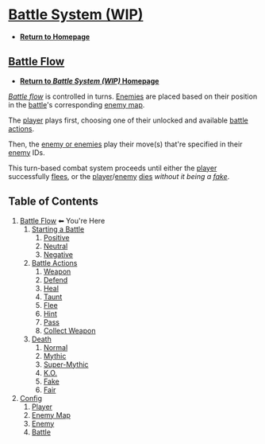 # [Battle System (WIP)](https://www.khanacademy.org/computer-programming/battle-system-wip/4983159919165440)

- **[Return to Homepage](https://javascriptlearner815.github.io/ka-projects/)**

## [Battle Flow](https://javascriptlearner815.github.io/ka-projects/battle-system-wip/battle-flow/)

- **[Return to *Battle System (WIP)* Homepage](https://javascriptlearner815.github.io/ka-projects/battle-system-wip/)**

*[Battle flow](https://javascriptlearner815.github.io/ka-projects/battle-system-wip/battle-flow/)* is controlled in turns. [Enemies](https://javascriptlearner815.github.io/ka-projects/battle-system-wip/config/enemy/) are placed based on their position
in the [battle](https://javascriptlearner815.github.io/ka-projects/battle-system-wip/config/battle/)'s corresponding [enemy map](https://javascriptlearner815.github.io/ka-projects/battle-system-wip/config/enemy-map/).

The [player](https://javascriptlearner815.github.io/ka-projects/battle-system-wip/config/player/) plays first, choosing one of their unlocked and available [battle actions](https://javascriptlearner815.github.io/ka-projects/battle-system-wip/battle-flow/battle-actions/).

Then, the [enemy or enemies](https://javascriptlearner815.github.io/ka-projects/battle-system-wip/config/enemy/) play their move(s) that're specified in their [enemy](https://javascriptlearner815.github.io/ka-projects/battle-system-wip/config/enemy/) IDs.

This turn-based combat system proceeds until either the [player](https://javascriptlearner815.github.io/ka-projects/battle-system-wip/config/player/) successfully [flees](https://javascriptlearner815.github.io/ka-projects/battle-system-wip/battle-flow/battle-actions/flee), or the [player](https://javascriptlearner815.github.io/ka-projects/battle-system-wip/config/player/)/[enemy](https://javascriptlearner815.github.io/ka-projects/battle-system-wip/config/enemy/) [dies](https://javascriptlearner815.github.io/ka-projects/battle-system-wip/battle-flow/death/) *without it being a [fake](https://javascriptlearner815.github.io/ka-projects/battle-system-wip/battle-flow/death/fake)*.

## Table of Contents

1. [Battle Flow](https://javascriptlearner815.github.io/ka-projects/battle-system-wip/battle-flow/) ⬅ You're Here
    1. [Starting a Battle](https://javascriptlearner815.github.io/ka-projects/battle-system-wip/battle-flow/starting-a-battle/)
        1. [Positive](https://javascriptlearner815.github.io/ka-projects/battle-system-wip/battle-flow/starting-a-battle/positive)
        1. [Neutral](https://javascriptlearner815.github.io/ka-projects/battle-system-wip/battle-flow/starting-a-battle/neutral)
        1. [Negative](https://javascriptlearner815.github.io/ka-projects/battle-system-wip/battle-flow/starting-a-battle/negative)
    1. [Battle Actions](https://javascriptlearner815.github.io/ka-projects/battle-system-wip/battle-flow/battle-actions/)
        1. [Weapon](https://javascriptlearner815.github.io/ka-projects/battle-system-wip/battle-flow/battle-actions/weapon)
        1. [Defend](https://javascriptlearner815.github.io/ka-projects/battle-system-wip/battle-flow/battle-actions/defend)
        1. [Heal](https://javascriptlearner815.github.io/ka-projects/battle-system-wip/battle-flow/battle-actions/heal)
        1. [Taunt](https://javascriptlearner815.github.io/ka-projects/battle-system-wip/battle-flow/battle-actions/taunt)
        1. [Flee](https://javascriptlearner815.github.io/ka-projects/battle-system-wip/battle-flow/battle-actions/flee)
        1. [Hint](https://javascriptlearner815.github.io/ka-projects/battle-system-wip/battle-flow/battle-actions/hint)
        1. [Pass](https://javascriptlearner815.github.io/ka-projects/battle-system-wip/battle-flow/battle-actions/pass)
        1. [Collect Weapon](https://javascriptlearner815.github.io/ka-projects/battle-system-wip/battle-flow/battle-actions/collect-weapon)
    1. [Death](https://javascriptlearner815.github.io/ka-projects/battle-system-wip/battle-flow/death/)
        1. [Normal](https://javascriptlearner815.github.io/ka-projects/battle-system-wip/battle-flow/death/normal)
        1. [Mythic](https://javascriptlearner815.github.io/ka-projects/battle-system-wip/battle-flow/death/mythic)
        1. [Super-Mythic](https://javascriptlearner815.github.io/ka-projects/battle-system-wip/battle-flow/death/super-mythic)
        1. [K.O.](https://javascriptlearner815.github.io/ka-projects/battle-system-wip/battle-flow/death/ko)
        1. [Fake](https://javascriptlearner815.github.io/ka-projects/battle-system-wip/battle-flow/death/fake)
        1. [Fair](https://javascriptlearner815.github.io/ka-projects/battle-system-wip/battle-flow/death/fair)
1. [Config](https://javascriptlearner815.github.io/ka-projects/battle-system-wip/config/)
    1. [Player](https://javascriptlearner815.github.io/ka-projects/battle-system-wip/config/player/)
    1. [Enemy Map](https://javascriptlearner815.github.io/ka-projects/battle-system-wip/config/enemy-map/)
    1. [Enemy](https://javascriptlearner815.github.io/ka-projects/battle-system-wip/config/enemy/)
    1. [Battle](https://javascriptlearner815.github.io/ka-projects/battle-system-wip/config/battle/)
